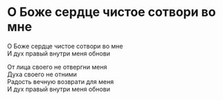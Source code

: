 # О Боже сердце чистое сотвори во мне
О Боже сердце чистое сотвори во мне  
И дух правый внутри меня обнови  
  
От лица своего не отвергни меня  
Духа своего не отними  
Радость вечную возврати для меня  
И дух правый внутри меня обнови
